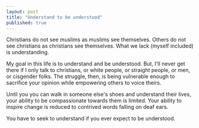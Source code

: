 ```yaml
---
layout: post
title: "Understand to be understood"
published: true
---
```


Christians do not see muslims as muslims see themselves. Others do not see christians as christians see themselves. What we lack (myself included) is understanding.

My goal in this life is to understand and be understood. But, I'll never get there if I only talk to christians, or white people, or straight people, or men, or cisgender folks.
The struggle, then, is being vulnerable enough to sacrifice your opinion while empowering others to voice theirs.

Until you you can walk in someone else's shoes and understand their lives, your ability to be compassionate towards them is limited. Your ability to inspire change is reduced to contrived words falling on deaf ears.

You have to seek to understand if you ever expect to be understood.
